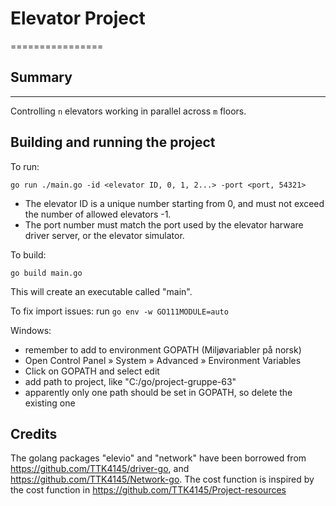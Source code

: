 # Elevator Project
================

## Summary
-------
Controlling `n` elevators working in parallel across `m` floors.


## Building and running the project

To run:

`go run ./main.go -id <elevator ID, 0, 1, 2...> -port <port, 54321>`
- The elevator ID is a unique number starting from 0, and must not exceed the number of allowed elevators -1.
- The port number must match the port used by the elevator harware driver server, or the elevator simulator.

To build:

`go build main.go`

This will create an executable called "main".

To fix import issues:
run `go env -w GO111MODULE=auto`

Windows:
- remember to add to environment GOPATH (Miljøvariabler på norsk)
- Open Control Panel » System » Advanced » Environment Variables
- Click on GOPATH and select edit
- add path to project, like "C:/go/project-gruppe-63"
- apparently only one path should be set in GOPATH, so delete the existing one


## Credits
The golang packages "elevio" and "network" have been borrowed from https://github.com/TTK4145/driver-go, and https://github.com/TTK4145/Network-go. The cost function is inspired by the cost function in https://github.com/TTK4145/Project-resources 

